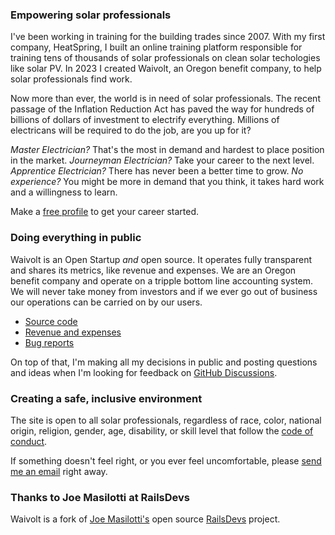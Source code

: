 ### Empowering solar professionals

I've been working in training for the building trades since 2007. With my first company, HeatSpring, I built an online training platform responsible for training tens of thousands of solar professionals on clean solar techologies like solar PV. In 2023 I created Waivolt, an Oregon benefit company, to help solar professionals find work.

Now more than ever, the world is in need of solar professionals. The recent passage of the Inflation Reduction Act has paved the way for hundreds of billions of dollars of investment to electrify everything. Millions of electricans will be required to do the job, are you up for it?

*Master Electrician?* That's the most in demand and hardest to place position in the market.
*Journeyman Electrician?* Take your career to the next level.
*Apprentice Electrician?* There has never been a better time to grow.
*No experience?* You might be more in demand that you think, it takes hard work and a willingness to learn.

Make a [free profile](users/sign_up) to get your career started.

### Doing everything in public

Waivolt is an Open Startup *and* open source. It operates fully transparent and shares its metrics, like revenue and expenses. We are an Oregon benefit company and operate on a tripple bottom line accounting system. We will never take money from investors and if we ever go out of business our operations can be carried on by our users.

* [Source code](https://github.com/openshiro/waivolt/)
* [Revenue and expenses](/open)
* [Bug reports](https://app.honeybadger.io/project/vlnQvYl85Q)

On top of that, I'm making all my decisions in public and posting questions and ideas when I'm looking for feedback on [GitHub Discussions](https://github.com/openshiro/waivolt/).

### Creating a safe, inclusive environment

The site is open to all solar professionals, regardless of race, color, national origin, religion, gender, age, disability, or skill level that follow the [code of conduct](/conduct).

If something doesn't feel right, or you ever feel uncomfortable, please [send me an email](mailto:duncan@waivolt.com) right away.

### Thanks to Joe Masilotti at RailsDevs

Waivolt is a fork of [Joe Masilotti's](https://masilotti.com/) open source [RailsDevs](https://github.com/joemasilotti/railsdevs.com) project.
